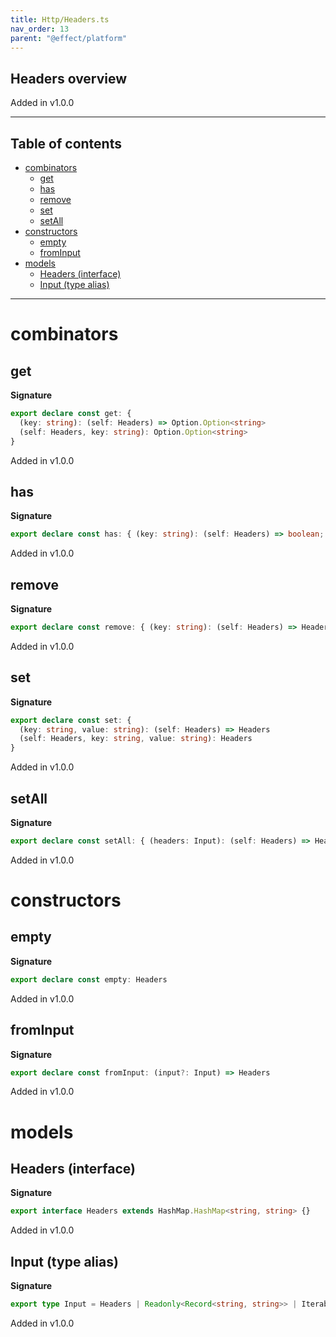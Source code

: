 ```yaml
---
title: Http/Headers.ts
nav_order: 13
parent: "@effect/platform"
---
```


## Headers overview

Added in v1.0.0

---

<h2 class="text-delta">Table of contents</h2>

- [combinators](#combinators)
  - [get](#get)
  - [has](#has)
  - [remove](#remove)
  - [set](#set)
  - [setAll](#setall)
- [constructors](#constructors)
  - [empty](#empty)
  - [fromInput](#frominput)
- [models](#models)
  - [Headers (interface)](#headers-interface)
  - [Input (type alias)](#input-type-alias)

---

# combinators

## get

**Signature**

```ts
export declare const get: {
  (key: string): (self: Headers) => Option.Option<string>
  (self: Headers, key: string): Option.Option<string>
}
```

Added in v1.0.0

## has

**Signature**

```ts
export declare const has: { (key: string): (self: Headers) => boolean; (self: Headers, key: string): boolean }
```

Added in v1.0.0

## remove

**Signature**

```ts
export declare const remove: { (key: string): (self: Headers) => Headers; (self: Headers, key: string): Headers }
```

Added in v1.0.0

## set

**Signature**

```ts
export declare const set: {
  (key: string, value: string): (self: Headers) => Headers
  (self: Headers, key: string, value: string): Headers
}
```

Added in v1.0.0

## setAll

**Signature**

```ts
export declare const setAll: { (headers: Input): (self: Headers) => Headers; (self: Headers, headers: Input): Headers }
```

Added in v1.0.0

# constructors

## empty

**Signature**

```ts
export declare const empty: Headers
```

Added in v1.0.0

## fromInput

**Signature**

```ts
export declare const fromInput: (input?: Input) => Headers
```

Added in v1.0.0

# models

## Headers (interface)

**Signature**

```ts
export interface Headers extends HashMap.HashMap<string, string> {}
```

Added in v1.0.0

## Input (type alias)

**Signature**

```ts
export type Input = Headers | Readonly<Record<string, string>> | Iterable<readonly [string, string]>
```

Added in v1.0.0
